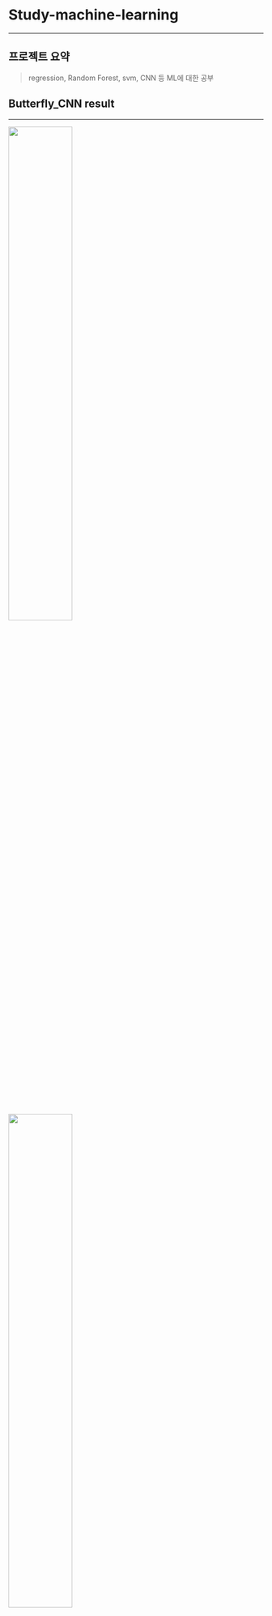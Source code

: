 # Study-machine-learning
------------
## 프로젝트 요약
> regression, Random Forest, svm, CNN 등 ML에 대한 공부

## Butterfly_CNN result
------------
<img width="50%" src="https://github.com/DeveloperSeJin/Study_machine_learning/assets/114290488/7e46444f-4254-45eb-ae76-0a4550d4ca58.jpg">

<img width="50%" src="(ttps://github.com/DeveloperSeJin/Study_machine_learning/assets/114290488/a3dd4abe-0f1d-42cc-ab79-cf313e9fda3c">
